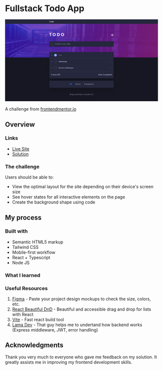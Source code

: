 # Fullstack Todo App

<!-- screenshots here -->

![](./screenshot.png)

A challenge from [frontendmentor.io](https://www.frontendmentor.io/)

## Overview

### Links

- [Live Site](https://your-live-site-url.com)
- [Solution](https://your-solution-url.com)

### The challenge

Users should be able to:

- View the optimal layout for the site depending on their device's screen size
- See hover states for all interactive elements on the page
- Create the background shape using code

## My process

### Built with

- Semantic HTML5 markup
- Tailwind CSS
- Mobile-first workflow
- React + Typescript
- Node JS

### What I learned

### Useful Resources

1. [Figma](https://www.figma.com/) - Paste your project design mockups to check the size, colors, etc.
2. [React Beautiful DnD](https://github.com/atlassian/react-beautiful-dnd) - Beautiful and accessible drag and drop for lists with React
3. [Vite](https://vitejs.dev/) - Fast react build tool
4. [Lama Dev](https://www.youtube.com/c/LamaDev) - That guy helps me to undertand how backend works (Express middleware, JWT, error handling)

## Acknowledgments

Thank you very much to everyone who gave me feedback on my solution. It greatly assists me in improving my frontend development skills.
